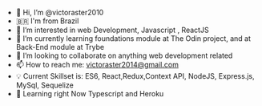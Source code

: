 - 👋 Hi, I’m @victoraster2010
- 🇧🇷 I'm from Brazil 
- 👀 I’m interested in web Development, Javascript , ReactJS
- 🌱 I’m currently learning foundations module at The Odin project, and at Back-End module at Trybe
- 💞️ I’m looking to collaborate on anything web development related
- 📫 How to reach me: victoraster2014@gmail.com
- 💡 Current Skillset is: ES6, React,Redux,Context API, NodeJS, Express.js, MySql, Sequelize
- 📖 Learning right Now Typescript and Heroku 

<!---
victoraster2010/victoraster2010 is a ✨ special ✨ repository because its `README.md` (this file) appears on your GitHub profile.
You can click the Preview link to take a look at your changes.
--->
